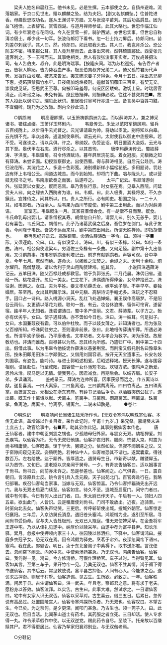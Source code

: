 <!-- { "loadSidebar": true } -->
　　梁夫人姓名曰扈红玉。他书未见。必是生撰。云本部使之女。自扬州避难。流落娼家。于京口见世忠。赠以麒麟之坠。结为夫妇。【剧又名麒麟坠。】往普陀进香。母趣世忠取功名。遂从王渊讨平方腊。又与张浚平苗刘。其后功高爵显。因为岳飞抱愤。上表辞官。赏雪西湖。与道月禅师参证。此其大略也。世忠作临江仙词。有少年衰老与花同句。今入在赏雪一折。骑驴西湖。亦世忠实事。但世忠自称淸凉居士。却少此一句耳。张浚侍郞灯下看书。忽一壮士持刀屏后。侍郞问曰。苗刘差尔刺我乎。其人曰。然。侍郞曰。如此取我头去。其人曰。我岂肯杀公。恐公防卫不密。特来报公耳。其人竟升屋而去。此事出宋稗。然韩琦鎭鄜延。西夏张元遣客刺之。予一玉带而去。其事绝相类。后人有驳张浚事非实者。万俟卨兼摄法司。有人吿伯夷、叔齐。此是明海瑞事。【按隆庆间。瑞为苏松巡抚。有告呑产者云。告状人柳跖。告为势吞血产事。极恶伯夷叔齐兄弟二人。倚父孤竹君历代声势。发掘许由坟塜。被恶来告发。夷又贿求姜子牙得免。今月十五日。挽出恶兄柳下惠。捉跖箍禁孤竹水牢。日夜痛加炮烙极刑。逼献首阳薇田三百亩。有契无交。崇侯虎见证。窃思武王至尊。尙被叩马羞辱。何况区区蝼蚁。激切上呈。时瑞居官淸正。而听讼之际。未免有偏。庶民告搢绅。则搢绅必败。往往不甚究其曲■。故苏人投此以讽切之。瑞见此状词。里居检讨吴可行亦进一呈。备言吴中百姓刁黠。不宜偏听。瑞乃为之改辙。剧内全抄此词。】 


　　○鹦鹉洲 
　　明高漫卿撰。以玉箫祷鹦鹉洲为主。而以薛涛并入。兼之博采诸书。错综点缀。玉箫详玉环剧内。 
　　韦皋传云。朱泚以范阳军鎭凤翔。留兵五百戍陇上。以步将牛云光督之。云光谋请皋为帅。将劫以臣泚。别将知以白皋。云光惧不克。率众出奔。遇泚奴使皋所。谓云光曰。太尉使我以御史中丞授皋。若不受。可遂诛之。请以兵俱。许之。皋纳奴。伪受泚诏。明日置酒大会奴。云光与其下至。皋伏甲左右庑。酒行尽杀之。以其首徇。 
　　唐李玙薛涛传云。蜀妓薛涛、字洪度。韦皋鎭蜀。召令侍酒赋诗。暮年屛居浣花溪。着女冠服。元稹微之知有薛涛。未尝识面。初授监察御史。出使西蜀。得与薛涛相见。自后元公赴京。涛归浣花所。其浣花之人。多造十色彩笺。涛别模新样小幅松花纸。多用题诗。罚赴边有怀上韦相公云。闻道边城苦。而今到始知。却将门下曲。唱与陇头儿。或以营妓无校书之号。韦南康欲奏之而罢。后遂呼之。 
　　太平广记云。韦皋薄游剑外。张延赏以女妻之。旣而恶焉。皋乃吿张行意。时女巫在焉。见皋入西院。问延赏夫人曰。向之绿衣入西院者为谁。曰。韦郞。曰。此人极贵。其禄将发。不久亦鎭此。宜殊待之。问其所以。曰。贵人之所行。必有阴吏。相国之侍。一二十人耳。如韦郞者。乃百余人。后韦果为西川节度使。剧中第三出用此。而以为对薛涛语。 
　　宣室志。韦皋旣生一月。其家召羣僧会食。有一胡僧不召而至。旣食。韦氏命乳母出婴儿。请羣僧祝其寿。胡僧忽自升阶。谓婴儿曰。别久无恙乎。婴儿若有喜色。韦氏问之。胡僧曰。此子乃诸葛武侯之后身。吾往岁在剑门。与此子友善。今闻降于韦氏。吾故不远而来耳。剧中第四出用此。所谓无姓禅师。即指胡僧也。 
　　秦再思纪异录云。高騈鎭蜀。命酒佐薛涛改一字令。曰。须得一字■形。又须逐韵。公曰。口。有似没梁斗。涛曰。川。有似三条椽。公曰。如何一条曲。涛曰。相公尙使没梁斗。穷酒佐三条椽有一条曲。又何足怪。剧中第十九出借用。又引鹦鹉事。按韦皋鹦鹉舍利塔记云。前岁有献鹦鹉者。声容可观。音中华夏。今年七月。奄然而绝。遂命火。以阇维之法焚之。余烬之末。舍利十余粒。烱尔耀目。高僧慧观。请以舍利于灵山用陶甓建塔。旌其异。 
　　小说田洙遇薛涛记云。五羊田洙。随父百禄赴成都敎官。馆于负郭张氏。二月花晨。洙偶归省。道经一所。桃花盛开。忽见一美女。伫立花下。洙偶遗所得俸金。女命婢拾还之。洙往谢。因询之。女曰。夫为平姓。妾文孝坊薛氏女。嫁平幼子康。不幸早卒。妾独孀居。茶至再。女出其所藏示洙。其中元稹、高騈诗词手翰尤多。洙玩之不忍释手。因口占一诗曰。路入桃源小洞天。乱红飞处遇婵娟。襄王误作高唐梦。不是阳台云雨仙。女更请以落花为题。联句一首。有云。妆台休浪拂。留伴可怜宵。遂留宿。踰半年人无知者。洙尝谓涛曰。蜀中多产佳丽。文君、薛涛辈。以子方之。殆亦有优劣乎。女曰。使子遇薛涛。亦不啻如今日也。洙曰。涛一妓耳。何足拟子。女曰。水国蒹葭夜有霜。可以伯仲杜牧。而子以妓女薄之。非知涛者也。后为张及父百禄所知。呼洙同往穷之。至则漫非前景。张曰。此地相传薛涛所葬。所遇必涛也。所谓平幼子康者。乃平康巷也。文孝坊者。文与孝合为敎字。涛为乐妓。故居敎坊也。非涛而谁哉。百禄甚以为然。恐其终为所惑。乃遣归广中。剧中第二十四出。假借此事。以为韦皋令他妓诡作薛涛以愚姜荆宝。而荆宝又假托别名曰豫章朱田。按朱田即用田洙二字顚倒之。又借用刘国容语。按开元天宝遗事云。长安名妓刘国容。有姿色。能吟诗。与进士郭昭述相爱。后昭述释褐。授天长簿。遂与国容相别。诘旦赴任。行至咸阳。国容使一女仆驰短书云。欢寝方浓。恨鸡声之断爱。恩怜未洽。叹马足以无情。使我劳心。因君减食。再期后会。以结齐眉。长安子弟。多讽诵焉。 
　　鉴戒录云。薛涛为连帅所喜。因事获怒而远之。作五离诗以献。遂复喜焉。一曰犬离家。二曰鱼离池。三曰鹦鹉离笼。四曰竹离丛。五曰珠离掌。而摭言又云。元相公在浙东宾府。有薛书记酒后争令。以酒器掷伤公犹子。遂出幕。旣去作十离诗以献。犬离主。笔离手。马离廏。鹦鹉离笼。燕离巢。珠离掌。鱼离池。鹰离主。竹离亭。镜离台。二说未知孰是。 
　　●卷七 


　　○明珠记 
　　明嘉靖间长洲诸生陆釆所作也。【无双令塞鸿以明珠寄仙客。本传无此语。盖增饰以作关目者。采作此记时。年甫十九岁。】采兄粲。嘉靖癸未进士庶吉士。改官给事中。有■声。助其弟作此记。其事则据仙客本传也。 
　　唐王仙客者。建中中朝臣刘震之甥也。少孤随母归外家。与震女无双。幼相狎爱。刘氏疾笃。以仙客为托。无令无双归他族。仙客护丧归葬。服阕。饰装入京。时震为尙书租庸使。仙客旣谒。馆于学舍。舅甥之分。依然如故。但寂不闻姻亲之议。又于窗隙间窥见无双。姿质明艶。若神仙中人。仙客唯恐其不谐也。遂鬻囊槖。得钱数百万。左右给使。达于厮养。皆厚遗之。遇舅母生日。市新奇以献。雕镂犀玉。以为首饰。又旬日。遣老妪以求亲闻于舅母。一夕。有靑衣吿仙客曰。适以姻事言于尙书。尙书云。向前亦未许之。恐是参差也。仙客闻之。心气俱丧。一日。震自朝归。言泾原兵士反。姚令言引兵入含元殿。天子出苑北门。百官奔赴行在。我略归部署。疾召仙客勾当家事。当嫁与无双。仙客惊喜。乃令仙客押辎骑先出开远门。我与无双出启夏门续至。仙客如言。待久不至。遶城至启夏门。问守门者曰。城中有何事。今日有何人出此门者。曰。朱太尉已作天子。午后有一人。领妇人四五辈。欲出此门。人皆识。云是租庸使刘尙书。门司不敢放出。近夜。追骑至。一时驱向北去矣。仙客失声恸哭。三更后。传呼斩斫使出城。搜城外朝官。仙客惊走归襄阳。三年后。入京访舅氏消息。遇旧苍头塞鸿。鸿贩缯为业。遂引至所居。寻闻尙书受伪命。官与夫人皆处极刑。无双已入掖庭。惟无双使婢采苹。在金吾将军王遂中宅。乃以从侄礼见遂中。纳厚价以赎采苹。由遂中荐为富平县尹。知长乐驿。累月。忽报中使押领内家三十人。往园陵以修洒扫。下驿中。仙客谓鸿曰。掖庭多衣冠子女。恐无双在焉。因令鸿假为驿吏。烹茗于帘外。夜深忽闻帘下语曰。塞鸿。我在此。郞健否。明日。汝于东北舍阁子中紫褥下。取书送郞君。言讫便去。忽闻帘下闹云。内家中恶。中使索汤药甚急。乃无双也。鸿疾吿仙客。仙客曰。我何得一见。鸿曰。今方修渭桥。可假作理桥官。车子过时。当得瞥见耳。仙客如其言。至第三车子。果开竹帘一见。乃眞无双也。仙客不胜其情。鸿于褥下得书送仙客。其书后云。常见敕使说。富平县古押衙。人间有心人。今能求之否。遂访求古押衙。则居于村墅。仙客造谒。见古生。生所欲。必致之。一年。仙客秩满。闲居于县。古生谓仙客曰。洪一武夫。年且老。察郞君之意。将有求于老夫。愿粉身以答效。仙客泣拜。以实吿。古生曰。此事大难。然试求之。一日谓仙客曰。宅中有女家人识无双否。仙客以采苹对。古生喜云。借三五日。后累日。忽传说有高品过。处置园陵宫人。仙客令塞鸿探所杀者。乃无双也。仙客叹曰。本望古生。今已矣。为之奈何。是夕更深。闻叩门甚急。乃古生也。领一篼子入。曰。此无双也。后日当活。比闻茅山道士有药术。其药服之者立死。三日却活。使人专求得一丸。昨令采苹假作中使。以无双逆党。赐此药令自尽。至陵下。托亲故以百缣赎其尸。君不得更居此。仙客乃挈家归襄邓别业。与无双偕老焉。 


　　○分鞋记 

